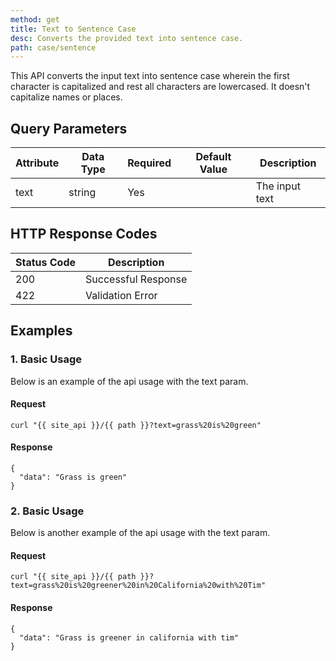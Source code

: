 ```yaml
---
method: get
title: Text to Sentence Case
desc: Converts the provided text into sentence case.
path: case/sentence
---
```


This API converts the input text into sentence case wherein the first character is capitalized and rest all characters are lowercased. It doesn't capitalize names or places.

## Query Parameters

| Attribute | Data Type | Required | Default Value |Description |
| ----------- | ----------- | -----------  | ----------- | ----------- |
| text | string | Yes | | The input text  |

## HTTP Response Codes

| Status Code | Description |
| ----------- | ----------- |
| 200 | Successful Response |
| 422 | Validation Error |

## Examples

### 1. Basic Usage

Below is an example of the api usage with the text param. 

#### Request

```
curl "{{ site_api }}/{{ path }}?text=grass%20is%20green"
```

#### Response

```
{
  "data": "Grass is green"
}
```

### 2. Basic Usage

Below is another example of the api usage with the text param. 

#### Request

```
curl "{{ site_api }}/{{ path }}?text=grass%20is%20greener%20in%20California%20with%20Tim"
```

#### Response

```
{
  "data": "Grass is greener in california with tim"
}
```
